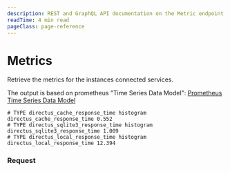 ```yaml
---
description: REST and GraphQL API documentation on the Metric endpoint in Directus.
readTime: 4 min read
pageClass: page-reference
---
```


# Metrics

Retrieve the metrics for the instances connected services.

The output is based on prometheus "Time Series Data Model":
[Prometheus Time Series Data Model](https://prometheus.io/docs/concepts/data_model)

```text
# TYPE directus_cache_response_time histogram
directus_cache_response_time 0.552
# TYPE directus_sqlite3_response_time histogram
directus_sqlite3_response_time 1.009
# TYPE directus_local_response_time histogram
directus_local_response_time 12.394

```

### Request

<SnippetToggler :choices="['REST', 'GraphQL', 'SDK']" group="api">
<template #rest>

`GET /metrics`

</template>
<template #graphql>

`POST /graphql/metrics`

</template>
<template #sdk>

```js
import { createDirectus, rest, readMetrics } from '@directus/sdk';

const client = createDirectus('directus_project_url').with(rest());

const result = await client.request(readMetrics());
```

</template>
</SnippetToggler>
